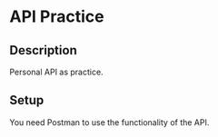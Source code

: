 # API Practice

## Description
Personal API as practice.

## Setup
You need Postman to use the functionality of the API.
